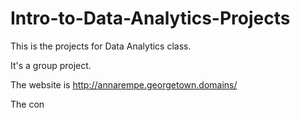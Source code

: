 # Intro-to-Data-Analytics-Projects

This is the projects for Data Analytics class.

It's a group project.

The website is http://annarempe.georgetown.domains/

The con
